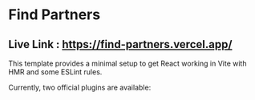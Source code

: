 # Find Partners

## Live Link : https://find-partners.vercel.app/

This template provides a minimal setup to get React working in Vite with HMR and some ESLint rules.

Currently, two official plugins are available:

